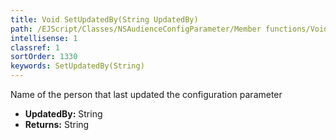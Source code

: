 ```yaml
---
title: Void SetUpdatedBy(String UpdatedBy)
path: /EJScript/Classes/NSAudienceConfigParameter/Member functions/Void SetUpdatedBy(String p_0)
intellisense: 1
classref: 1
sortOrder: 1330
keywords: SetUpdatedBy(String)
---
```



Name of the person that last updated the configuration parameter



* **UpdatedBy:** String
* **Returns:** String


